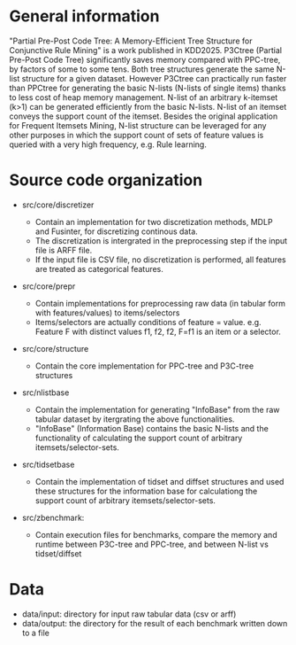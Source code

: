 # General information

"Partial Pre-Post Code Tree: A Memory-Efficient Tree Structure for Conjunctive Rule Mining" is a work published in KDD2025. P3Ctree (Partial Pre-Post Code Tree) significantly saves memory compared with PPC-tree, by factors of some to some tens.
Both tree structures generate the same N-list structure for a given dataset.
However P3Ctree can practically run faster than PPCtree for generating the basic N-lists (N-lists of single items) thanks to less cost of heap memory management.
N-list of an arbitrary k-itemset (k>1) can be generated efficiently from the basic N-lists. N-list of an itemset conveys the support count of the itemset. 
Besides the original application for Frequent Itemsets Mining, N-list structure can be leveraged for any other purposes in which the support count of sets of feature values is queried with a very high frequency, e.g. Rule learning.

# Source code organization

- src/core/discretizer
    - Contain an implementation for two discretization methods, MDLP and Fusinter, for discretizing continous data. 
    - The discretization is intergrated in the preprocessing step if the input file is ARFF file. 
    - If the input file is CSV file, no discretization is performed, all features are treated as categorical features. 

- src/core/prepr
  - Contain implementations for preprocessing raw data (in tabular form with features/values) to items/selectors
  - Items/selectors are actually conditions of feature = value. e.g. Feature F with distinct values f1, f2, f2, F=f1 is an item or a selector.

- src/core/structure
  - Contain the core implementation for PPC-tree and P3C-tree structures

- src/nlistbase
  - Contain the implementation for generating "InfoBase" from the raw tabular dataset by itergrating the above functionalities.
  - "InfoBase" (Information Base) contains the basic N-lists and the functionality of calculating the support count of arbitrary itemsets/selector-sets.

- src/tidsetbase
  - Contain the implementation of tidset and diffset structures and used these structures for the information base for calculationg the support count of arbitrary itemsets/selector-sets.

- src/zbenchmark:
  - Contain execution files for benchmarks, compare the memory and runtime between P3C-tree and PPC-tree, and between N-list vs tidset/diffset

# Data

- data/input: directory for input raw tabular data (csv or arff)
- data/output: the directory for the result of each benchmark written down to a file
